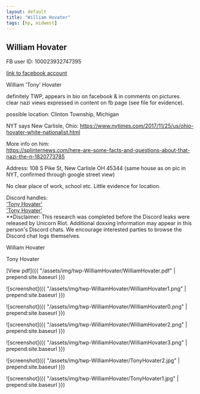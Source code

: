 ```yaml
---
layout: default
title: "William Hovater"
tags: [hp, midwest]
---
```



## William Hovater
FB user ID: 100023932747395[link to facebook account](https://www.facebook.com/100023932747395)William 'Tony' Hovaterdefinitely TWP, appears in bio on facebook & in comments on pictures. clear nazi views expressed in content on fb page (see file for evidence).possible location: Clinton Township, MichiganNYT says New Carlisle, Ohio:https://www.nytimes.com/2017/11/25/us/ohio-hovater-white-nationalist.htmlMore info on him:  https://splinternews.com/here-are-some-facts-and-questions-about-that-nazi-the-n-1820773785Address: 108 S Pike St, New Carlisle OH 45344 (same house as on pic in NYT, confirmed through google street view)No clear place of work, school etc. Little evidence for location.Discord handles:  ['Tony Hovater'](https://discordleaks.unicornriot.ninja/discord/user/2134)  ['Tony Hovater'](https://discordleaks.unicornriot.ninja/discord/user/2175)  **Disclaimer: This research was completed before the Discord leaks were released by Unicorn Riot. Additional doxxing information may appear in this person's Discord chats. We encourage interested parties to browse the Discord chat logs themselves.


 William Hovater

 Tony Hovater 







[View pdf]({{ "/assets/img/twp-WilliamHovater/WilliamHovater.pdf" | prepend:site.baseurl }})


![screenshot]({{ "/assets/img/twp-WilliamHovater/WilliamHovater1.png" | prepend:site.baseurl }})


![screenshot]({{ "/assets/img/twp-WilliamHovater/WilliamHovater0.png" | prepend:site.baseurl }})


![screenshot]({{ "/assets/img/twp-WilliamHovater/WilliamHovater2.png" | prepend:site.baseurl }})


![screenshot]({{ "/assets/img/twp-WilliamHovater/WilliamHovater3.png" | prepend:site.baseurl }})


![screenshot]({{ "/assets/img/twp-WilliamHovater/TonyHovater2.jpg" | prepend:site.baseurl }})


![screenshot]({{ "/assets/img/twp-WilliamHovater/TonyHovater1.jpg" | prepend:site.baseurl }})